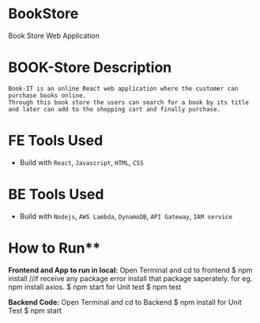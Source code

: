 # BookStore
Book Store Web Application

# BOOK-Store Description
    Book-IT is an online React web application where the customer can purchase books online.
    Through this book store the users can search for a book by its title and later can add to the shopping cart and finally purchase.
    
# FE Tools Used
- Build with `React`, `Javascript`, `HTML`, `CSS`

# BE Tools Used
- Build with `Nodejs`, `AWS Lambda`, `DynamoDB`, `API Gateway`, `IAM service`

# How to Run**

**Frontend and App to run in local:**
Open Terminal and cd to frontend
$ npm install
//if receive any package error install that package saperately. for eg. npm install axios. 
$ npm start
for Unit test
$ npm test

**Backend Code:**
Open Terminal and cd to Backend
$ npm install
for Unit Test
$ npm start
    
